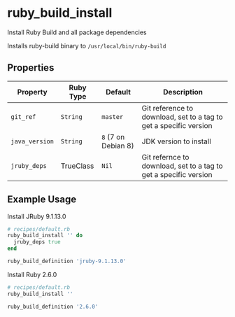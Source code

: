 # ruby_build_install

Install Ruby Build and all package dependencies

Installs ruby-build binary to `/usr/local/bin/ruby-build`

## Properties

| Property       | Ruby Type | Default             | Description                                                      |
| -------------- | --------- | ------------------- | ---------------------------------------------------------------- |
| `git_ref`      | `String`  | `master`            | Git reference to download, set to a tag to get a specific version |
| `java_version` | `String`  | `8` (7 on Debian 8) | JDK version to install                                           |
| `jruby_deps`   | TrueClass | `Nil`               | Git refernce to download, set to a tag to get a specific version |

## Example Usage

Install JRuby 9.1.13.0

```ruby
# recipes/default.rb
ruby_build_install '' do
  jruby_deps true
end

ruby_build_definition 'jruby-9.1.13.0'
```

Install Ruby 2.6.0

```ruby
# recipes/default.rb
ruby_build_install ''

ruby_build_definition '2.6.0'
```
